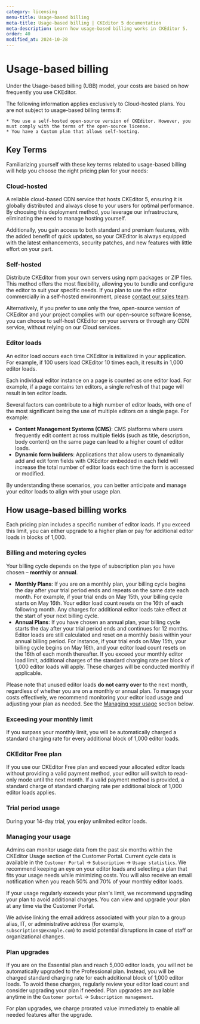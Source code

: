```yaml
---
category: licensing
menu-title: Usage-based billing
meta-title: Usage-based billing | CKEditor 5 documentation
meta-description: Learn how usage-based billing works in CKEditor 5.
order: 40
modified_at: 2024-10-28
---
```


# Usage-based billing

Under the Usage-based billing (UBB) model, your costs are based on how frequently you use CKEditor.

<info-box>
	The following information applies exclusively to Cloud-hosted plans. You are not subject to usage-based billing terms if:

	* You use a self-hosted open-source version of CKEditor. However, you must comply with the terms of the open-source license.
	* You have a Custom plan that allows self-hosting.
</info-box>

## Key Terms

Familiarizing yourself with these key terms related to usage-based billing will help you choose the right pricing plan for your needs:

### Cloud-hosted

A reliable cloud-based CDN service that hosts CKEditor 5, ensuring it is globally distributed and always close to your users for optimal performance. By choosing this deployment method, you leverage our infrastructure, eliminating the need to manage hosting yourself.

Additionally, you gain access to both standard and premium features, with the added benefit of quick updates, so your CKEditor is always equipped with the latest enhancements, security patches, and new features with little effort on your part.

### Self-hosted

Distribute CKEditor from your own servers using npm packages or ZIP files. This method offers the most flexibility, allowing you to bundle and configure the editor to suit your specific needs. If you plan to use the editor commercially in a self-hosted environment, please [contact our sales team](https://ckeditor.com/contact-sales/#contact-form).

Alternatively, if you prefer to use only the free, open-source version of CKEditor and your project complies with our open-source software license, you can choose to self-host CKEditor on your servers or through any CDN service, without relying on our Cloud services.

### Editor loads

An editor load occurs each time CKEditor is initialized in your application. For example, if 100 users load CKEditor 10 times each, it results in 1,000 editor loads.

Each individual editor instance on a page is counted as one editor load. For example, if a page contains ten editors, a single refresh of that page will result in ten editor loads.

Several factors can contribute to a high number of editor loads, with one of the most significant being the use of multiple editors on a single page. For example:

* **Content Management Systems (CMS)**: CMS platforms where users frequently edit content across multiple fields (such as title, description, body content) on the same page can lead to a higher count of editor loads.
* **Dynamic form builders**: Applications that allow users to dynamically add and edit form fields with CKEditor embedded in each field will increase the total number of editor loads each time the form is accessed or modified.

By understanding these scenarios, you can better anticipate and manage your editor loads to align with your usage plan.

## How usage-based billing works

Each pricing plan includes a specific number of editor loads. If you exceed this limit, you can either upgrade to a higher plan or pay for additional editor loads in blocks of 1,000.

### Billing and metering cycles

Your billing cycle depends on the type of subscription plan you have chosen  &ndash; **monthly** or **annual**.

* **Monthly Plans**: If you are on a monthly plan, your billing cycle begins the day after your trial period ends and repeats on the same date each month. For example, if your trial ends on May 15th, your billing cycle starts on May 16th. Your editor load count resets on the 16th of each following month. Any charges for additional editor loads take effect at the start of your next billing cycle.
* **Annual Plans**: If you have chosen an annual plan, your billing cycle starts the day after your trial period ends and continues for 12 months. Editor loads are still calculated and reset on a monthly basis within your annual billing period. For instance, if your trial ends on May 15th, your billing cycle begins on May 16th, and your editor load count resets on the 16th of each month thereafter. If you exceed your monthly editor load limit, additional charges of the standard charging rate per block of 1,000 editor loads will apply. These charges will be conducted monthly if applicable.

Please note that unused editor loads **do not carry over** to the next month, regardless of whether you are on a monthly or annual plan. To manage your costs effectively, we recommend monitoring your editor load usage and adjusting your plan as needed. See the [Managing your usage](#managing-your-usage) section below.

### Exceeding your monthly limit

If you surpass your monthly limit, you will be automatically charged a standard charging rate for every additional block of 1,000 editor loads.

### CKEditor Free plan

If you use our CKEditor Free plan and exceed your allocated editor loads without providing a valid payment method, your editor will switch to read-only mode until the next month. If a valid payment method is provided, a standard charge of standard charging rate per additional block of 1,000 editor loads applies.

### Trial period usage

During your 14-day trial, you enjoy unlimited editor loads.

### Managing your usage

Admins can monitor usage data from the past six months within the CKEditor Usage section of the Customer Portal. Current cycle data is available in the `Customer Portal` → `Subscription` → `Usage statistics`. We recommend keeping an eye on your editor loads and selecting a plan that fits your usage needs while minimizing costs. You will also receive an email notification when you reach 50% and 70% of your monthly editor loads.

If your usage regularly exceeds your plan's limit, we recommend upgrading your plan to avoid additional charges. You can view and upgrade your plan at any time via the Customer Portal.

We advise linking the email address associated with your plan to a group alias, IT, or administrative address (for example, `subscriptions@example.com`) to avoid potential disruptions in case of staff or organizational changes.

### Plan upgrades

If you are on the Essential plan and reach 5,000 editor loads, you will not be automatically upgraded to the Professional plan. Instead, you will be charged standard charging rate for each additional block of 1,000 editor loads. To avoid these charges, regularly review your editor load count and consider upgrading your plan if needed. Plan upgrades are available anytime in the `Customer portal` → `Subscription management`.

For plan upgrades, we charge prorated value immediately to enable all needed features after the upgrade.
